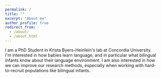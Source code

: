 ```yaml
---
permalink: /
title: ""
excerpt: "About me"
author_profile: true
redirect_from:
  - /about/
  - /about.html
---
```


I am a PhD Student in Krista Byers-Heinlein's lab at Concordia University. I'm interested in how babies learn language, and in particular what bilingual infants know about their language environment. I am also interested in how we can improve our research methods, especially when working with hard-to-recruit populations like bilingual infants.
